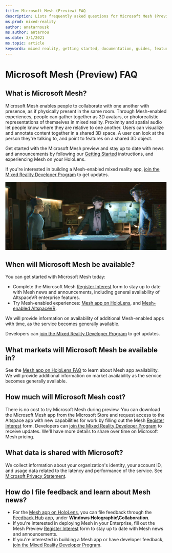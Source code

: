 ```yaml
---
title: Microsoft Mesh (Preview) FAQ
description: Lists frequently asked questions for Microsoft Mesh (Preview).
ms.prod: mixed-reality
author: anatarnousk
ms.author: antarnou
ms.date: 3/1/2021
ms.topic: article
keywords: mixed reality, getting started, documentation, guides, features, holograms
---
```


# Microsoft Mesh (Preview) FAQ

## What is Microsoft Mesh?

Microsoft Mesh enables people to collaborate with one another with presence, as if physically present in the same room. Through Mesh-enabled experiences, people can gather together as 3D avatars, or photorealistic representations of themselves in mixed reality. Proximity and spatial audio let people know where they are relative to one another. Users can visualize and annotate content together in a shared 3D space. A user can look at the person they're talking to, and point to features on a shared 3D object.

Get started with the Microsoft Mesh preview and stay up to date with news and announcements by following our [Getting Started](get-started.md) instructions, and experiencing Mesh on your HoloLens.

If you're interested in building a Mesh-enabled mixed reality app, [join the Mixed Reality Developer Program](https://aka.ms/iwantmr) to get updates.

<img src=./media/mesh-overview-faq.png alt="Mesh overview" width="650">

## When will Microsoft Mesh be available?

You can get started with Microsoft Mesh today:

- Complete the Microsoft Mesh [Register Interest](https://aka.ms/meshsignup) form to stay up to date with Mesh news and announcements, including general availability of AltspaceVR enterprise features.
- Try Mesh-enabled experiences: [Mesh app on HoloLens](./mesh-app/index.md), and [Mesh-enabled AltspaceVR](https://altvr.com).

We will provide information on availability of additional Mesh-enabled apps with time, as the service becomes generally available.

Developers can [join the Mixed Reality Developer Program](https://aka.ms/iwantmr) to get updates.

## What markets will Microsoft Mesh be available in?

See the [Mesh app on HoloLens FAQ](./mesh-app/faq.md) to learn about Mesh app availability. We will provide additional information on market availability as the service becomes generally available.

## How much will Microsoft Mesh cost?

There is no cost to try Microsoft Mesh during preview. You can download the Microsoft Mesh app from the Microsoft Store and request access to the Altspace app with new capabilities for work by filling out the Mesh [Register Interest](https://aka.ms/meshsignup) form. Developers can [join the Mixed Reality Developer Program](https://aka.ms/iwantmr) to receive updates. We'll have more details to share over time on Microsoft Mesh pricing.

## What data is shared with Microsoft?

We collect information about your organization's identity, your account ID, and usage data related to the latency and performance of the service. See [Microsoft Privacy Statement](https://privacy.microsoft.com/privacystatement).

## How do I file feedback and learn about Mesh news?

- For the [Mesh app on HoloLens](./mesh-app/index.md), you can file feedback through the [Feedback Hub](/hololens/hololens-feedback) app, under **Windows Holographic\Collaboration**.
- If you're interested in deploying Mesh in your Enterprise, fill out the Mesh Preview [Register Interest](https://aka.ms/meshsignup) form to stay up to date with Mesh news and announcements.
- If you're interested in building a Mesh app or have developer feedback, [join the Mixed Reality Developer Program](https://aka.ms/iwantmr).
